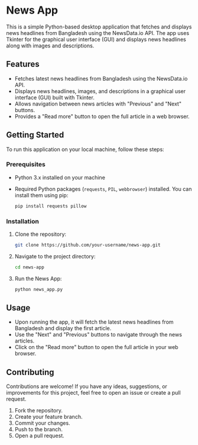 # News App

This is a simple Python-based desktop application that fetches and displays news headlines from Bangladesh using the NewsData.io API. The app uses Tkinter for the graphical user interface (GUI) and displays news headlines along with images and descriptions.

## Features

- Fetches latest news headlines from Bangladesh using the NewsData.io API.
- Displays news headlines, images, and descriptions in a graphical user interface (GUI) built with Tkinter.
- Allows navigation between news articles with "Previous" and "Next" buttons.
- Provides a "Read more" button to open the full article in a web browser.

## Getting Started

To run this application on your local machine, follow these steps:

### Prerequisites

- Python 3.x installed on your machine
- Required Python packages (`requests`, `PIL`, `webbrowser`) installed. You can install them using pip:

  ```bash
  pip install requests pillow
  ```

### Installation

1. Clone the repository:

   ```bash
   git clone https://github.com/your-username/news-app.git
   ```

2. Navigate to the project directory:

   ```bash
   cd news-app
   ```

3. Run the News App:

   ```bash
   python news_app.py
   ```

## Usage

- Upon running the app, it will fetch the latest news headlines from Bangladesh and display the first article.
- Use the "Next" and "Previous" buttons to navigate through the news articles.
- Click on the "Read more" button to open the full article in your web browser.

## Contributing

Contributions are welcome! If you have any ideas, suggestions, or improvements for this project, feel free to open an issue or create a pull request.

1. Fork the repository.
2. Create your feature branch.
3. Commit your changes. 
4. Push to the branch. 
5. Open a pull request.
